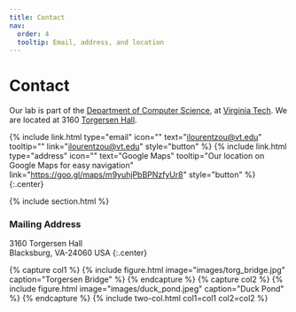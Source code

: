 ```yaml
---
title: Contact
nav:
  order: 4
  tooltip: Email, address, and location
---
```


# <i class="fas fa-envelope"></i>Contact

Our lab is part of the [Department of Computer Science](https://cs.vt.edu/), at [Virginia Tech](https://vt.edu/).
We are located at 3160 [Torgersen Hall](https://www.vt.edu/about/locations/buildings/torgersen-hall.html).

{%
  include link.html
  type="email"
  icon=""
  text="ilourentzou@vt.edu"
  tooltip=""
  link="ilourentzou@vt.edu"
  style="button"
%}
{%
  include link.html
  type="address"
  icon=""
  text="Google Maps"
  tooltip="Our location on Google Maps for easy navigation"
  link="https://goo.gl/maps/m9yuhjPbBPNzfyUr8"
  style="button"
%}
{:.center}

{% include section.html %}

### <i class="fas fa-mail-bulk"></i>Mailing Address

3160 Torgersen Hall  
Blacksburg, VA-24060
USA
{:.center}

{% capture col1 %}
{%
  include figure.html
  image="images/torg_bridge.jpg"
  caption="Torgersen Bridge"
%}
{% endcapture %}
{% capture col2 %}
{%
  include figure.html
  image="images/duck_pond.jpeg"
  caption="Duck Pond"
%}
{% endcapture %}
{% include two-col.html col1=col1 col2=col2 %}
